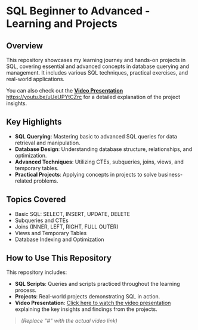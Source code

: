 # SQL Beginner to Advanced - Learning and Projects

## Overview

This repository showcases my learning journey and hands-on projects in SQL, covering essential and advanced concepts in database querying and management. It includes various SQL techniques, practical exercises, and real-world applications. 

You can also check out the **[Video Presentation](#)** https://youtu.be/uUeUPYtCZrc for a detailed explanation of the project insights.

## Key Highlights

- **SQL Querying**: Mastering basic to advanced SQL queries for data retrieval and manipulation.
- **Database Design**: Understanding database structure, relationships, and optimization.
- **Advanced Techniques**: Utilizing CTEs, subqueries, joins, views, and temporary tables.
- **Practical Projects**: Applying concepts in projects to solve business-related problems.

## Topics Covered

- Basic SQL: SELECT, INSERT, UPDATE, DELETE
- Subqueries and CTEs
- Joins (INNER, LEFT, RIGHT, FULL OUTER)
- Views and Temporary Tables
- Database Indexing and Optimization

## How to Use This Repository

This repository includes:
- **SQL Scripts**: Queries and scripts practiced throughout the learning process.
- **Projects**: Real-world projects demonstrating SQL in action.
- **Video Presentation**: [Click here to watch the video presentation](#) explaining the key insights and findings from the projects.

> *(Replace "#" with the actual video link)*

